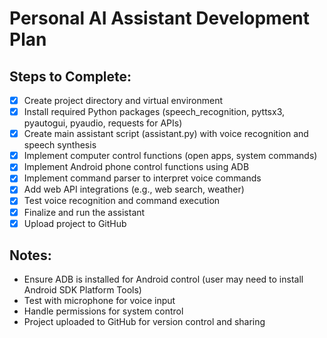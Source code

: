 # Personal AI Assistant Development Plan

## Steps to Complete:
- [x] Create project directory and virtual environment
- [x] Install required Python packages (speech_recognition, pyttsx3, pyautogui, pyaudio, requests for APIs)
- [x] Create main assistant script (assistant.py) with voice recognition and speech synthesis
- [x] Implement computer control functions (open apps, system commands)
- [x] Implement Android phone control functions using ADB
- [x] Implement command parser to interpret voice commands
- [x] Add web API integrations (e.g., web search, weather)
- [x] Test voice recognition and command execution
- [x] Finalize and run the assistant
- [x] Upload project to GitHub

## Notes:
- Ensure ADB is installed for Android control (user may need to install Android SDK Platform Tools)
- Test with microphone for voice input
- Handle permissions for system control
- Project uploaded to GitHub for version control and sharing
